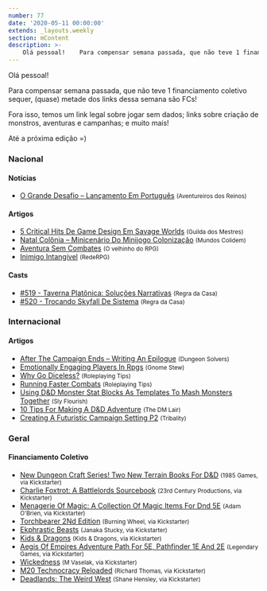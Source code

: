 ```yaml
---
number: 77
date: '2020-05-11 00:00:00'
extends: _layouts.weekly
section: mContent
description: >-
    Olá pessoal!    Para compensar semana passada, que não teve 1 financiamento coletivo sequer, (quase) metade dos links dessa semana são FCs!    Fora isso, temos um link legal sobre jogar sem dados; links sobre criação de monstros, aventuras e campanhas; e muito mais!    Até a próxima edição
---
```


Olá pessoal!

Para compensar semana passada, que não teve 1 financiamento coletivo sequer, (quase) metade dos links dessa semana são FCs!

Fora isso, temos um link legal sobre jogar sem dados; links sobre criação de monstros, aventuras e campanhas; e muito mais!

Até a próxima edição =)

### Nacional

#### Notícias

- [O Grande Desafio – Lançamento Em Português] <small>(Aventureiros dos Reinos)</small>

#### Artigos

- [5 Critical Hits De Game Design Em Savage Worlds] <small>(Guilda dos Mestres)</small>
- [Natal Colônia – Minicenário Do Minijogo Colonização] <small>(Mundos Colidem)</small>
- [Aventura Sem Combates] <small>(O velhinho do RPG)</small>
- [Inimigo Intangível] <small>(RedeRPG)</small>

#### Casts

- [#519 - Taverna Platônica: Soluções Narrativas] <small>(Regra da Casa)</small>
- [#520 - Trocando Skyfall De Sistema] <small>(Regra da Casa)</small>

### Internacional

#### Artigos

- [After The Campaign Ends – Writing An Epilogue] <small>(Dungeon Solvers)</small>
- [Emotionally Engaging Players In Rpgs] <small>(Gnome Stew)</small>
- [Why Go Diceless?] <small>(Roleplaying Tips)</small>
- [Running Faster Combats] <small>(Roleplaying Tips)</small>
- [Using D&amp;D Monster Stat Blocks As Templates To Mash Monsters Together] <small>(Sly Flourish)</small>
- [10 Tips For Making A D&amp;D Adventure] <small>(The DM Lair)</small>
- [Creating A Futuristic Campaign Setting P2] <small>(Tribality)</small>

### Geral

#### Financiamento Coletivo

- [New Dungeon Craft Series! Two New Terrain Books For D&amp;D] <small>(1985 Games, via Kickstarter)</small>
- [Charlie Foxtrot: A Battlelords Sourcebook] <small>(23rd Century Productions, via Kickstarter)</small>
- [Menagerie Of Magic: A Collection Of Magic Items For Dnd 5E] <small>(Adam O&#039;Brien, via Kickstarter)</small>
- [Torchbearer 2Nd Edition] <small>(Burning Wheel, via Kickstarter)</small>
- [Ekphrastic Beasts] <small>(Janaka Stucky, via Kickstarter)</small>
- [Kids &amp; Dragons] <small>(Kids &amp; Dragons, via Kickstarter)</small>
- [Aegis Of Empires Adventure Path For 5E, Pathfinder 1E And 2E] <small>(Legendary Games, via Kickstarter)</small>
- [Wickedness] <small>(M Vaselak, via Kickstarter)</small>
- [M20 Technocracy Reloaded] <small>(Richard Thomas, via Kickstarter)</small>
- [Deadlands: The Weird West] <small>(Shane Hensley, via Kickstarter)</small>


[Charlie Foxtrot: A Battlelords Sourcebook]: https://www.kickstarter.com/projects/1580315595/charlie-foxtrot-a-battlelords-sourcebook
[Torchbearer 2Nd Edition]: https://www.kickstarter.com/projects/burningwheel/torchbearer-2nd-edition
[Deadlands: The Weird West]: https://www.kickstarter.com/projects/545820095/deadlands-the-weird-west
[Wickedness]: https://www.kickstarter.com/projects/nightlingbug/wickedness
[Kids &amp; Dragons]: https://www.kickstarter.com/projects/kidsdragons/kids-and-dragons
[New Dungeon Craft Series! Two New Terrain Books For D&amp;D]: https://www.kickstarter.com/projects/dungeoncraft/new-dungeon-craft-series-two-new-terrain-books-for-dandd
[Aegis Of Empires Adventure Path For 5E, Pathfinder 1E And 2E]: https://www.kickstarter.com/projects/legendarygames/aegis-of-empires-adventure-path-for-5e-pathfinder-2e-pfrpg
[Menagerie Of Magic: A Collection Of Magic Items For Dnd 5E]: https://www.kickstarter.com/projects/spell-sleuth/menagerie-of-magic-a-collection-of-magic-items-for-dnd-5e
[Ekphrastic Beasts]: https://www.kickstarter.com/projects/janaka/ekphrastic-beasts
[M20 Technocracy Reloaded]: https://www.kickstarter.com/projects/200664283/m20-technocracy-reloaded
[After The Campaign Ends – Writing An Epilogue]: https://www.dungeonsolvers.com/2020/05/04/after-the-campaign-ends-writing-an-epilogue/
[Creating A Futuristic Campaign Setting P2]: https://www.tribality.com/2020/05/04/creating-a-futuristic-campaign-setting-p2/
[Using D&amp;D Monster Stat Blocks As Templates To Mash Monsters Together]: https://slyflourish.com/mashing_monsters.html
[Natal Colônia – Minicenário Do Minijogo Colonização]: https://www.mundoscolidem.com.br/natal-colonia/
[Why Go Diceless?]: https://www.roleplayingtips.com/rptn/why-go-diceless/
[Running Faster Combats]: https://www.roleplayingtips.com/rptn/running-faster-combats/
[#519 - Taverna Platônica: Soluções Narrativas]: https://regradacasa.podbean.com/e/519-tavrna-platonica-solucoes-narrativas/
[10 Tips For Making A D&amp;D Adventure]: https://www.thedmlair.com/2020/05/05/10-tips-for-making-a-dd-adventure/
[#520 - Trocando Skyfall De Sistema]: https://regradacasa.podbean.com/e/520-trocando-skyfall-de-sistema/
[Emotionally Engaging Players In Rpgs]: https://gnomestew.com/emotionally-engaging-players-in-rpgs/
[5 Critical Hits De Game Design Em Savage Worlds]: http://guildadosmestres.com.br/2020/05/06/5-critical-hits-de-game-design-em-savage-worlds/
[Inimigo Intangível]: https://www.rederpg.com.br/2020/05/06/inimigo-intangivel/
[Aventura Sem Combates]: https://ovelhinhodorpg.wordpress.com/2020/05/10/aventura-sem-combates/
[O Grande Desafio – Lançamento Em Português]: https://aventureirosdosreinos.com/o-grande-desafio/
